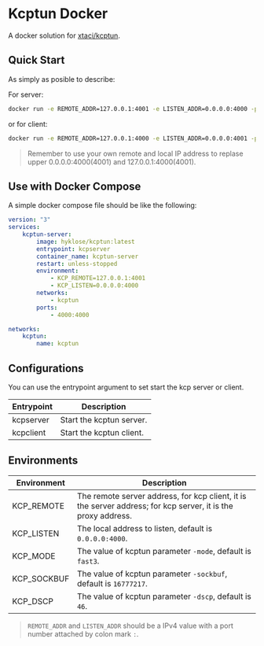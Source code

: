 # Kcptun Docker

A docker solution for [xtaci/kcptun](https://github.com/xtaci/kcptun).

## Quick Start

As simply as posible to describe:

For server:

```bash
docker run -e REMOTE_ADDR=127.0.0.1:4001 -e LISTEN_ADDR=0.0.0.0:4000 -p 4001:4001 --entrypoint kcpserver hyklose/kcptun:latest
```

or for client:

```bash
docker run -e REMOTE_ADDR=127.0.0.1:4000 -e LISTEN_ADDR=0.0.0.0:4001 -p 4001:4001 --entrypoint kcpclient hyklose/kcptun:latest
```

> Remember to use your own remote and local IP address to replase upper 0.0.0.0:4000(4001) and 127.0.0.1:4000(4001).

## Use with Docker Compose

A simple docker compose file should be like the following:

```yml
version: "3"
services:
    kcptun-server:
        image: hyklose/kcptun:latest
        entrypoint: kcpserver
        container_name: kcptun-server
        restart: unless-stopped
        environment:
            - KCP_REMOTE=127.0.0.1:4001
            - KCP_LISTEN=0.0.0.0:4000
        networks:
            - kcptun
        ports:
            - 4000:4000

networks:
    kcptun:
        name: kcptun
```

## Configurations

You can use the entrypoint argument to set start the kcp server or client.

| Entrypoint | Description |
|---------|---------|
| kcpserver | Start the kcptun server. |
| kcpclient | Start the kcptun client. |

## Environments

| Environment | Description |
|---------|---------|
| KCP_REMOTE | The remote server address, for kcp client, it is the server address; for kcp server, it is the proxy address. |
| KCP_LISTEN | The local address to listen, default is `0.0.0.0:4000`. |
| KCP_MODE | The value of kcptun parameter `-mode`, default is `fast3`. |
| KCP_SOCKBUF | The value of kcptun parameter `-sockbuf`, default is `16777217`. |
| KCP_DSCP | The value of kcptun parameter `-dscp`, default is `46`. |

> `REMOTE_ADDR` and `LISTEN_ADDR` should be a IPv4 value with a port number attached by colon mark `:`.
